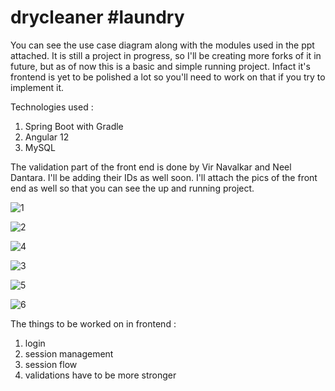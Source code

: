 # drycleaner #laundry

You can see the use case diagram along with the modules used in the ppt attached. It is still a project in progress, so I'll be creating more forks of it in future, but as of now this is a basic and simple running project. Infact it's frontend is yet to be polished a lot so you'll need to work on that if you try to implement it.

Technologies used : 
1) Spring Boot with Gradle
2) Angular 12
3) MySQL

The validation part of the front end is done by Vir Navalkar and Neel Dantara. I'll be adding their IDs as well soon. I'll attach the pics of the front end as well so that you can see the up and running project.




![1](https://user-images.githubusercontent.com/67338706/135803117-95ecc14d-c09b-4f2b-a645-3a09acb231b8.png)




![2](https://user-images.githubusercontent.com/67338706/135803685-eed7daf9-c4c5-4bdf-bbc5-198fe3e25476.png)




![4](https://user-images.githubusercontent.com/67338706/135804090-0f70d094-1826-4fa3-802f-44a33f95d1c7.png)




![3](https://user-images.githubusercontent.com/67338706/135803883-f50e39bf-564b-410a-b522-e62a20473d8b.png)




![5](https://user-images.githubusercontent.com/67338706/135804319-0ed10e04-9b6c-4260-b5ad-70a83d40df22.png)




![6](https://user-images.githubusercontent.com/67338706/135804506-f19d8ca0-d9ce-4e59-9a18-bde276ba2714.png)


The things to be worked on in frontend : 
1) login
2) session management
3) session flow
4) validations have to be more stronger
